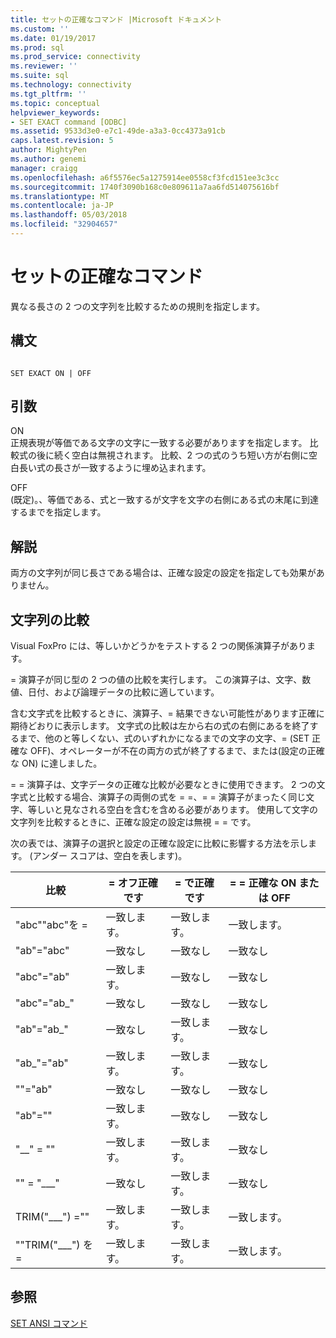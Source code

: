```yaml
---
title: セットの正確なコマンド |Microsoft ドキュメント
ms.custom: ''
ms.date: 01/19/2017
ms.prod: sql
ms.prod_service: connectivity
ms.reviewer: ''
ms.suite: sql
ms.technology: connectivity
ms.tgt_pltfrm: ''
ms.topic: conceptual
helpviewer_keywords:
- SET EXACT command [ODBC]
ms.assetid: 9533d3e0-e7c1-49de-a3a3-0cc4373a91cb
caps.latest.revision: 5
author: MightyPen
ms.author: genemi
manager: craigg
ms.openlocfilehash: a6f5576ec5a1275914ee0558cf3fcd151ee3c3cc
ms.sourcegitcommit: 1740f3090b168c0e809611a7aa6fd514075616bf
ms.translationtype: MT
ms.contentlocale: ja-JP
ms.lasthandoff: 05/03/2018
ms.locfileid: "32904657"
---
```

# <a name="set-exact-command"></a>セットの正確なコマンド
異なる長さの 2 つの文字列を比較するための規則を指定します。  
  
## <a name="syntax"></a>構文  
  
```  
  
SET EXACT ON | OFF  
```  
  
## <a name="arguments"></a>引数  
 ON  
 正規表現が等価である文字の文字に一致する必要がありますを指定します。 比較式の後に続く空白は無視されます。 比較、2 つの式のうち短い方が右側に空白長い式の長さが一致するように埋め込まれます。  
  
 OFF  
 (既定)。、等価である、式と一致するが文字を文字の右側にある式の末尾に到達するまでを指定します。  
  
## <a name="remarks"></a>解説  
 両方の文字列が同じ長さである場合は、正確な設定の設定を指定しても効果がありません。  
  
## <a name="string-comparisons"></a>文字列の比較  
 Visual FoxPro には、等しいかどうかをテストする 2 つの関係演算子があります。  
  
 = 演算子が同じ型の 2 つの値の比較を実行します。 この演算子は、文字、数値、日付、および論理データの比較に適しています。  
  
 含む文字式を比較するときに、演算子、= 結果できない可能性があります正確に期待どおりに表示します。 文字式の比較は左から右の式の右側にあるを終了するまで、他のと等しくない、式のいずれかになるまでの文字の文字、= (SET 正確な OFF)、オペレーターが不在の両方の式が終了するまで、または(設定の正確な ON) に達しました。  
  
 = = 演算子は、文字データの正確な比較が必要なときに使用できます。 2 つの文字式と比較する場合、演算子の両側の式を = =、= = 演算子がまったく同じ文字、等しいと見なされる空白を含むを含める必要があります。 使用して文字の文字列を比較するときに、正確な設定の設定は無視 = = です。  
  
 次の表では、演算子の選択と設定の正確な設定に比較に影響する方法を示します。 (アンダー スコアは、空白を表します)。  
  
|比較|= オフ正確です|= で正確です|= = 正確な ON または OFF|  
|----------------|------------------|-----------------|--------------------------|  
|"abc""abc"を =|一致します。|一致します。|一致します。|  
|"ab"="abc"|一致なし|一致なし|一致なし|  
|"abc"="ab"|一致します。|一致なし|一致なし|  
|"abc"="ab_"|一致なし|一致なし|一致なし|  
|"ab"="ab_"|一致なし|一致します。|一致なし|  
|"ab_"="ab"|一致します。|一致します。|一致なし|  
|""="ab"|一致なし|一致なし|一致なし|  
|"ab"=""|一致します。|一致なし|一致なし|  
|"__" = ""|一致します。|一致します。|一致なし|  
|"" = "___"|一致なし|一致します。|一致なし|  
|TRIM("___") =""|一致します。|一致します。|一致します。|  
|""TRIM("___") を =|一致します。|一致します。|一致します。|  
  
## <a name="see-also"></a>参照  
 [SET ANSI コマンド](../../odbc/microsoft/set-ansi-command.md)
